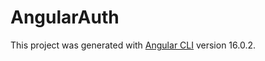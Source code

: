# AngularAuth

This project was generated with [Angular CLI](https://github.com/angular/angular-cli) version 16.0.2.
